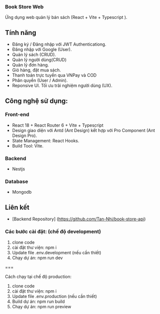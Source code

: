### Book Store Web 
Ứng dụng web quản lý bán sách (React + Vite + Typescript ).

## Tính năng 
- Đăng ký / Đăng nhập với JWT Authenticationg.
- Đăng nhập với Google (User).
- Quản lý sách (CRUD).
- Quản lý người dùng(CRUD)
- Quản lý đơn hàng.
- Giỏ hàng, đặt mua sách.
- Thanh toán trực tuyến qua VNPay và COD
- Phân quyền (User / Admin).
- Reponsive UI. Tối ưu trãi nghiệm người dùng (UX).

## Công nghệ sử dụng: 
### Front-end 
- React 18 + React Router 6 + Vite + Typescript
- Design giao diện với Antd (Ant Design) kết hợp với Pro Component (Ant Design Pro).
- State Management: React Hooks.
- Build Tool: Vite.
### Backend
- Nestjs
### Database
- Mongodb
## Liên kết
- [Backend Repository] (https://github.com/Tan-Nhi/book-store-api)
  
### Các bước cài đặt: (chế độ development)

1. clone code
2. cài đặt thư viện: npm i
3. Update file .env.development (nếu cần thiết)
4. Chạy dự án: npm run dev

===

Cách chạy tại chế độ production:

1. clone code
2. cài đặt thư viện: npm i
3. Update file .env.production (nếu cần thiết)
4. Build dự án: npm run build
5. Chạy dự án: npm run preview
